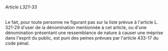 ###### Article L321-33

Le fait, pour toute personne ne figurant pas sur la liste prévue à l'article L. 321-29 d'user de la dénomination mentionnée à cet article, ou d'une dénomination présentant une ressemblance de nature à causer une méprise dans l'esprit du public, est puni des peines prévues par l'article 433-17 du code pénal.

